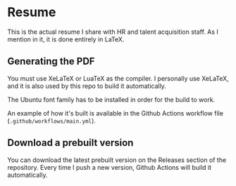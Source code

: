 # Resume

This is the actual resume I share with HR and talent acquisition staff. As I mention in it, it is done entirely in LaTeX.

## Generating the PDF

You must use XeLaTeX or LuaTeX as the compiler. I personally use XeLaTeX, and it is also used by this repo to build it automatically.

The Ubuntu font family has to be installed in order for the build to work.

An example of how it's built is available in the Github Actions workflow file (`.github/workflows/main.yml`).

## Download a prebuilt version

You can download the latest prebuilt version on the Releases section of the repository. Every time I push a new version, Github Actions will build it automatically.
